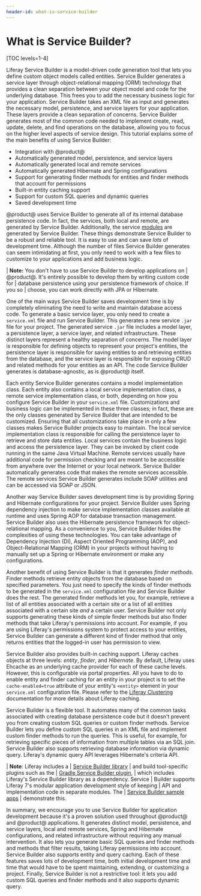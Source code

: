```yaml
---
header-id: what-is-service-builder
---
```


# What is Service Builder?

[TOC levels=1-4]

Liferay Service Builder is a model-driven code generation tool that lets you
define custom object models called entities. Service Builder generates a service
layer through object-relational mapping (ORM) technology that provides a clean
separation between your object model and code for the underlying database. This
frees you to add the necessary business logic for your application. Service
Builder takes an XML file as input and generates the necessary model,
persistence, and service layers for your application. These layers provide a
clean separation of concerns. Service Builder generates most of the common code
needed to implement create, read, update, delete, and find operations on the
database, allowing you to focus on the higher level aspects of service design.
This tutorial explains some of the main benefits of using Service Builder:

- Integration with @product@
- Automatically generated model, persistence, and service layers
- Automatically generated local and remote services
- Automatically generated Hibernate and Spring configurations
- Support for generating finder methods for entities and finder methods that
  account for permissions
- Built-in entity caching support
- Support for custom SQL queries and dynamic queries
- Saved development time

@product@ uses Service Builder to generate all of its internal database
persistence code. In fact, the services, both local and remote, are generated by
Service Builder. Additionally, the service
[modules](https://github.com/liferay/liferay-portal/tree/7.0.x/modules)
are generated by Service Builder. These things demonstrate Service Builder to be
a robust and reliable tool. It is easy to use and can save *lots* of development
time. Although the number of files Service Builder generates can seem
intimidating at first, you only need to work with a few files to customize to
your applications and add business logic.

| **Note:** You don't have to use Service Builder to develop applications on
| @product@. It's entirely possible to develop them by writing custom code for
| database persistence using your persistence framework of choice. If you so
| choose, you can work directly with JPA or Hibernate.

One of the main ways Service Builder saves development time is by completely
eliminating the need to write and maintain database access code. To generate a
basic service layer, you only need to create a `service.xml` file and run
Service Builder. This generates a new service `.jar` file for your project. The
generated service `.jar` file includes a model layer, a persistence layer, a
service layer, and related infrastructure. These distinct layers represent a
healthy separation of concerns. The model layer is responsible for defining
objects to represent your project's entities, the persistence layer is
responsible for saving entities to and retrieving entities from the database,
and the service layer is responsible for exposing CRUD and related methods for
your entities as an API. The code Service Builder generates is
database-agnostic, as is @product@ itself.

Each entity Service Builder generates contains a model implementation class.
Each entity also contains a local service implementation class, a remote service
implementation class, or both, depending on how you configure Service Builder in
your `service.xml` file. Customizations and business logic can be implemented in
these three classes; in fact, these are the only classes generated by Service
Builder that are intended to be customized. Ensuring that all customizations
take place in only a few classes makes Service Builder projects easy to
maintain. The local service implementation class is responsible for calling the
persistence layer to retrieve and store data entities. Local services contain
the business logic and access the persistence layer. They can be invoked by
client code running in the same Java Virtual Machine. Remote services usually
have additional code for permission checking and are meant to be accessible from
anywhere over the Internet or your local network. Service Builder automatically
generates code that makes the remote services accessible. The remote services
Service Builder generates include SOAP utilities and can be accessed via SOAP or
JSON.

Another way Service Builder saves development time is by providing Spring and
Hibernate configurations for your project. Service Builder uses Spring
dependency injection to make service implementation classes available at runtime
and uses Spring AOP for database transaction management. Service Builder also
uses the Hibernate persistence framework for object-relational mapping. As a
convenience to you, Service Builder hides the complexities of using these
technologies. You can take advantage of Dependency Injection (DI), Aspect
Oriented Programming (AOP), and Object-Relational Mapping (ORM) in your projects
without having to manually set up a Spring or Hibernate environment or make any
configurations.

Another benefit of using Service Builder is that it generates *finder methods*.
Finder methods retrieve entity objects from the database based on specified
parameters. You just need to specify the kinds of finder methods to be generated
in the `service.xml` configuration file and Service Builder does the rest. The
generated finder methods let you, for example, retrieve a list of all entities
associated with a certain site or a list of all entities associated with a
certain site *and* a certain user. Service Builder not only supports generating
these kinds of simple finder methods but also finder methods that take Liferay's
permissions into account. For example, if you are using Liferay's permissions
system to protect access to your entities, Service Builder can generate a
different kind of finder method that only returns entities that the logged-in
user has permission to view.

Service Builder also provides built-in caching support. Liferay caches objects
at three levels: *entity*, *finder*, and *Hibernate*. By default, Liferay uses
Ehcache as an underlying cache provider for each of these cache levels. However,
this is configurable via portal properties. All you have to do to enable entity
and finder caching for an entity in your project is to set the
`cache-enabled=true` attribute of your entity's `<entity>` element in your
`service.xml` configuration file. Please refer to the
[Liferay Clustering](/docs/7-1/deploy/-/knowledge_base/d/enabling-cluster-link)
documentation for more details about Liferay caching.

Service Builder is a flexible tool. It automates many of the common tasks
associated with creating database persistence code but it doesn't prevent you
from creating custom SQL queries or custom finder methods. Service Builder lets
you define custom SQL queries in an XML file and implement custom finder methods
to run the queries. This is useful, for example, for retrieving specific pieces
of information from multiple tables via an SQL join. Service Builder also
supports retrieving database information via dynamic query. Liferay's dynamic
query API leverages Hibernate's criteria API.

| **Note**: Liferay includes a
| [Service Builder library](https://repository.liferay.com/nexus/content/repositories/liferay-public-releases/com/liferay/com.liferay.portal.tools.service.builder/)
| and build tool-specific plugins such as the
| [Gradle Service Builder plugin](/docs/7-1/reference/-/knowledge_base/r/service-builder-gradle-plugin),
| which includes Liferay's Service Builder library as a dependency. Service
| Builder supports Liferay 7's modular application development style of keeping
| API and implementation code in separate modules. The
| [Service Builder sample apps](/docs/7-0/reference/-/knowledge_base/r/service-builder-samples)
| demonstrate this.

In summary, we encourage you to use Service Builder for application development
because it's a proven solution used throughout @product@ and @product@
applications. It generates distinct model, persistence, and service layers,
local and remote services, Spring and Hibernate configurations, and related
infrastructure without requiring any manual intervention. It also lets you
generate basic SQL queries and finder methods and methods that filter results,
taking Liferay permissions into account. Service Builder also supports entity
and query caching. Each of these features saves lots of development time, both
initial development time and time that would have to be spent maintaining,
extending, or customizing a project. Finally, Service Builder is not a
restrictive tool: it lets you add custom SQL queries and finder methods and it
also supports dynamic query.
